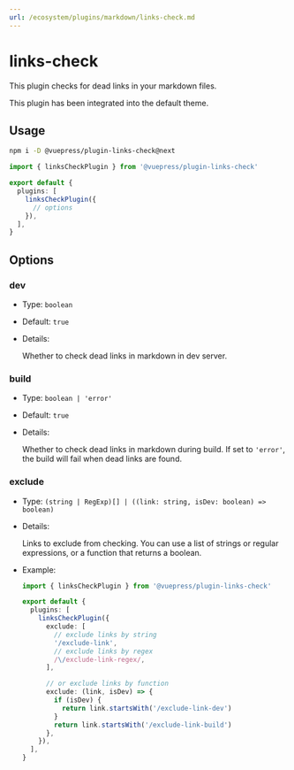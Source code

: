 ```yaml
---
url: /ecosystem/plugins/markdown/links-check.md
---
```

# links-check

This plugin checks for dead links in your markdown files.

This plugin has been integrated into the default theme.

## Usage

```bash
npm i -D @vuepress/plugin-links-check@next
```

```ts title=".vuepress/config.ts"
import { linksCheckPlugin } from '@vuepress/plugin-links-check'

export default {
  plugins: [
    linksCheckPlugin({
      // options
    }),
  ],
}
```

## Options

### dev

* Type: `boolean`

* Default: `true`

* Details:

  Whether to check dead links in markdown in dev server.

### build

* Type: `boolean | 'error'`

* Default: `true`

* Details:

  Whether to check dead links in markdown during build. If set to `'error'`, the build will fail when dead links are found.

### exclude

* Type: `(string | RegExp)[] | ((link: string, isDev: boolean) => boolean)`

* Details:

  Links to exclude from checking. You can use a list of strings or regular expressions, or a function that returns a boolean.

* Example:

  ```ts title=".vuepress/config.ts"
  import { linksCheckPlugin } from '@vuepress/plugin-links-check'

  export default {
    plugins: [
      linksCheckPlugin({
        exclude: [
          // exclude links by string
          '/exclude-link',
          // exclude links by regex
          /\/exclude-link-regex/,
        ],

        // or exclude links by function
        exclude: (link, isDev) => {
          if (isDev) {
            return link.startsWith('/exclude-link-dev')
          }
          return link.startsWith('/exclude-link-build')
        },
      }),
    ],
  }
  ```
